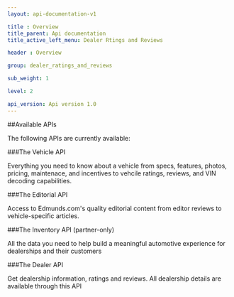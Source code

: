 ```yaml
---
layout: api-documentation-v1

title : Overview
title_parent: Api documentation
title_active_left_menu: Dealer Rtings and Reviews

header : Overview

group: dealer_ratings_and_reviews

sub_weight: 1

level: 2

api_version: Api version 1.0
---
```



##Available APIs

The following APIs are currently available:


###The Vehicle API

Everything you need to know about a vehicle from specs, features, photos, pricing, maintenace, and incentives to vehcile ratings, reviews, and VIN decoding capabilities. 


###The Editorial API

Access to Edmunds.com's quality editorial content from editor reviews to vehicle-specific articles.


###The Inventory API (partner-only)

All the data you need to help build a meaningful automotive experience for dealerships and their customers



###The Dealer API

Get dealership information, ratings and reviews. All dealership details are available through this API